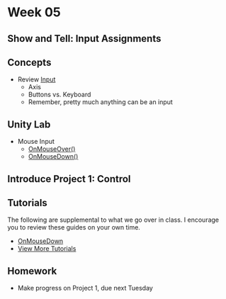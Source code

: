# Week 05

## Show and Tell: Input Assignments

## Concepts
+ Review [Input](https://docs.unity3d.com/ScriptReference/Input.html)
	+ Axis
	+ Buttons vs. Keyboard
	+ Remember, pretty much anything can be an input

## Unity Lab
+ Mouse Input
	+ [OnMouseOver()](https://docs.unity3d.com/460/Documentation/ScriptReference/MonoBehaviour.OnMouseOver.html)
	+ [OnMouseDown()](https://docs.unity3d.com/ScriptReference/MonoBehaviour.OnMouseDown.html)

## Introduce Project 1: Control

## Tutorials
The following are supplemental to what we go over in class. I encourage you to review these guides on your own time.

+ [OnMouseDown](https://unity3d.com/learn/tutorials/topics/scripting/onmousedown?playlist=17117)
+ [View More Tutorials](https://unity3d.com/learn/tutorials)

## Homework
+ Make progress on Project 1, due next Tuesday